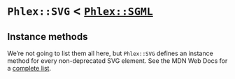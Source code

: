 # `Phlex::SVG` < [`Phlex::SGML`](sgml.md)

## Instance methods

We’re not going to list them all here, but `Phlex::SVG` defines an instance method for every non-deprecated SVG element. See the MDN Web Docs for a [complete list](https://developer.mozilla.org/en-US/docs/Web/SVG).

